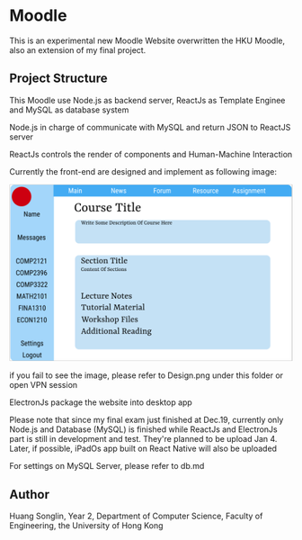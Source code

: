 # Moodle
This is an experimental new Moodle Website overwritten the HKU Moodle, also an extension of my final project.

## Project Structure
This Moodle use Node.js as backend server, ReactJs as Template Enginee and MySQL as database system

Node.js in charge of communicate with MySQL and return JSON to ReactJS server

ReactJs controls the render of components and Human-Machine Interaction

Currently the front-end are designed and implement as following image:

![Design](https://github.com/huangs0/Moodle/blob/main/Design.png?raw=true)

if you fail to see the image, please refer to Design.png under this folder or open VPN session

ElectronJs package the website into desktop app

Please note that since my final exam just finished at Dec.19, currently only Node.js and Database (MySQL) is finished while ReactJs and ElectronJs part is still in development and test. They're planned to be upload Jan 4. Later, if possible, iPadOs app built on React Native will also be uploaded

For settings on MySQL Server, please refer to db.md
## Author 
Huang Songlin, Year 2, Department of Computer Science, Faculty of Engineering, the University of Hong Kong

